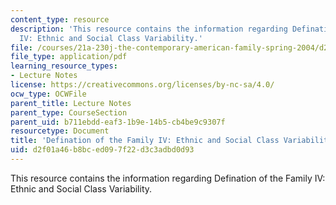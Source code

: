 ```yaml
---
content_type: resource
description: 'This resource contains the information regarding Defination of the Family
  IV: Ethnic and Social Class Variability.'
file: /courses/21a-230j-the-contemporary-american-family-spring-2004/d2f01a46b8bced097f22d3c3adbd0d93_MIT21A_230JS04_defiiiieth.pdf
file_type: application/pdf
learning_resource_types:
- Lecture Notes
license: https://creativecommons.org/licenses/by-nc-sa/4.0/
ocw_type: OCWFile
parent_title: Lecture Notes
parent_type: CourseSection
parent_uid: b711ebdd-eaf3-1b9e-14b5-cb4be9c9307f
resourcetype: Document
title: 'Defination of the Family IV: Ethnic and Social Class Variability'
uid: d2f01a46-b8bc-ed09-7f22-d3c3adbd0d93
---
```

This resource contains the information regarding Defination of the Family IV: Ethnic and Social Class Variability.